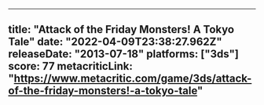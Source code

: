 
---
title: "Attack of the Friday Monsters! A Tokyo Tale"
date: "2022-04-09T23:38:27.962Z"
releaseDate: "2013-07-18"
platforms: ["3ds"]
score: 77
metacriticLink: "https://www.metacritic.com/game/3ds/attack-of-the-friday-monsters!-a-tokyo-tale"
---
